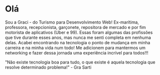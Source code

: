 # Olá
Sou a Graci - do Turismo para Desenvolvimento Web!
Ex-marítima, professora, recepcionista, garçonete, repositora de mercado e por fim motorista de aplicativos (Uber e 99). Essas foram algumas das profissões que tive durante esses anos, mas nunca me senti completa em  nenhuma delas.
Acabei encontrando na tecnologia o ponto de mudança em minha carreira e na minha vida num todo!
Me adicionem para mantermos um networking e fazer dessa jornada uma experiência incrível para todos!!!

"Não existe tecnologia boa para tudo, o que existe é aquela tecnologia que resolve determinado problema!" - Gra Sarti
